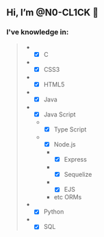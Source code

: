 ## Hi, I’m @N0-CL1CK 👋

### I've knowledge in:
>
> * - [X] C
> * - [X] CSS3
> * - [X] HTML5
> * - [X] Java
> * - [X] Java Script
>   * - [X] Type Script
>   * - [X] Node.js
>     * - [X] Express
>     * - [X] Sequelize
>     * - [X] EJS
>     * etc ORMs
> * - [X] Python
> * - [X] SQL
